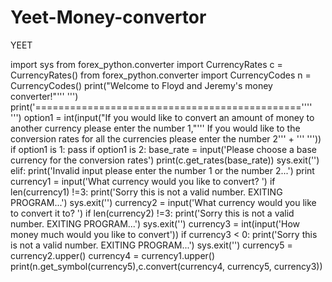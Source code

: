 # Yeet-Money-convertor
YEET




import sys
from forex_python.converter import CurrencyRates
c = CurrencyRates()
from forex_python.converter import CurrencyCodes
n = CurrencyCodes()
print("Welcome to Floyd and Jeremy's money converter!"'''
''')
print('==============================================''''
''')
option1 = int(input("If you would like to convert an amount of money to another currency please enter the number 1,"'''
If you would like to the conversion rates for all the currencies please enter the number 2''' + '''
'''))
if option1 is 1:
  pass
if option1 is 2: 
  base_rate = input('Please choose a base currency for the conversion rates')
  print(c.get_rates(base_rate))
  sys.exit('')
elif:
  print('Invalid input please enter the number 1 or the number 2...')
  print
currency1 = input('What currency would you like to convert? ')
if len(currency1) !=3:
  print('Sorry this is not a valid number. EXITING PROGRAM...')
  sys.exit('')
currency2 = input('What currency would you like to convert it to? ')
if len(currency2) !=3:
  print('Sorry this is not a valid number. EXITING PROGRAM...')
  sys.exit('')
currency3 = int(input('How money much would you like to convert'))
if currency3 < 0:
  print('Sorry this is not a valid number. EXITING PROGRAM...')
  sys.exit('')
currency5 = currency2.upper()
currency4 = currency1.upper()
print(n.get_symbol(currency5),c.convert(currency4, currency5, currency3))




